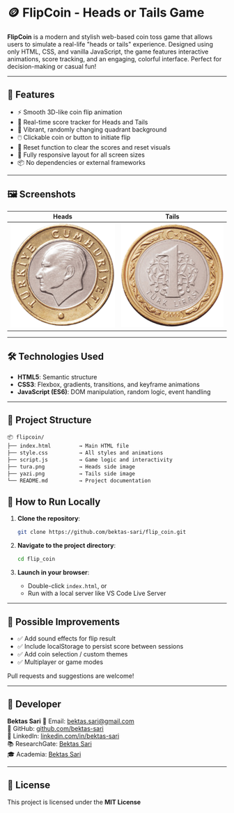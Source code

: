 # 🪙 FlipCoin - Heads or Tails Game

**FlipCoin** is a modern and stylish web-based coin toss game that allows users to simulate a real-life "heads or tails" experience. 
Designed using only HTML, CSS, and vanilla JavaScript, the game features interactive animations, score tracking, and an engaging, colorful interface. Perfect for decision-making or casual fun!

---

## 🎯 Features

* ⚡ Smooth 3D-like coin flip animation
* 🧮 Real-time score tracker for Heads and Tails
* 🎨 Vibrant, randomly changing quadrant background
* 🖱️ Clickable coin or button to initiate flip
* 🔄 Reset function to clear the scores and reset visuals
* 📱 Fully responsive layout for all screen sizes
* 📦 No dependencies or external frameworks

---

## 🖼️ Screenshots

| Heads                | Tails                |
| -------------------- | -------------------- |
| ![Heads](./tura.png) | ![Tails](./yazi.png) |

---

## 🛠️ Technologies Used

* **HTML5**: Semantic structure
* **CSS3**: Flexbox, gradients, transitions, and keyframe animations
* **JavaScript (ES6)**: DOM manipulation, random logic, event handling

---

## 📁 Project Structure

```
📦 flipcoin/
├── index.html         → Main HTML file
├── style.css          → All styles and animations
├── script.js          → Game logic and interactivity
├── tura.png           → Heads side image
├── yazi.png           → Tails side image
└── README.md          → Project documentation
```

## 🧪 How to Run Locally

1. **Clone the repository**:

   ```bash
   git clone https://github.com/bektas-sari/flip_coin.git
   ```
2. **Navigate to the project directory**:

   ```bash
   cd flip_coin
   ```
3. **Launch in your browser**:

   * Double-click `index.html`, or
   * Run with a local server like VS Code Live Server

---

## 📌 Possible Improvements

* ✅ Add sound effects for flip result
* ✅ Include localStorage to persist score between sessions
* ✅ Add coin selection / custom themes
* ✅ Multiplayer or game modes

Pull requests and suggestions are welcome!

---

## 👤 Developer

**Bektas Sari**
📧 Email: [bektas.sari@gmail.com](mailto:bektas.sari@gmail.com)<br>
🐙 GitHub: [github.com/bektas-sari](https://github.com/bektas-sari)<br>
🔗 LinkedIn: [linkedin.com/in/bektas-sari](https://www.linkedin.com/in/bektas-sari)<br>
📚 ResearchGate: [Bektas Sari](https://www.researchgate.net/profile/Bektas-Sari-3)<br>
🎓 Academia: [Bektas Sari](https://independent.academia.edu/bektassari)<br>

---

## 📄 License

This project is licensed under the **MIT License** 
